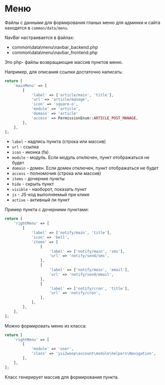 Меню
===

Файлы с данными для формирования гланых меню для админки и сайта находятся в `common/data/menu`.

NavBar настраивается в файлах:

* common\data\menu\navbar_backend.php
* common\data\menu\navbar_frontend.php

Это php- файлы возвращающие массив пунктов меню.

Например, для описания ссылки достаточно написать:

```php
return [
	'mainMenu' => [
		[
			'label' => ['article/main', 'title'],
			'url' => 'article/manage',
			'icon' => 'square-o',
			'module' => 'article',
			'domain' => 'article'
			'access' => PermissionEnum::ARTICLE_POST_MANAGE,
		],
	],
];
```

* `label` - надпись пункта (строка или массив)
* `url` - ссылка
* `icon` - иконка (fa)
* `module` - модуль. Если модуль отключен, пункт отображаться не будет
* `domain` - домен. Если домен отключен, пункт отображаться не будет
* `access` - полномочия (строка или массив)
* `items` - дочерние пункты
* `hide` - скрыть пункт
* `visible` - наоборот, показать пункт
* `js` - JS-код выполняемый при клике
* `active` - активный ли пункт

Пример пункта с дочерними пунктами:

```php
return [
	'rightMenu' => [
		[
			'label' => ['notify/main', 'title'],
			'icon' => 'bell',
			'items' => [
				[
					'label' => ['notify/main', 'sms'],
					'url' => 'notify/send/sms',
				],
				[
					'label' => ['notify/main', 'email'],
					'url' => 'notify/send/email',
				],
				[
					'label' => ['notify/cron', 'title'],
					'url' => 'notify/cron',
				],
			],
		],
	],
];
```

Можно формировать меню из класса:

```php
return [
	'rightMenu' => [
		[
			'module' => 'user',
			'class' => 'yii2woop\account\module\helpers\Navigation',
		],
	],
];
```

Класс генерирует массив для формирования пункта.